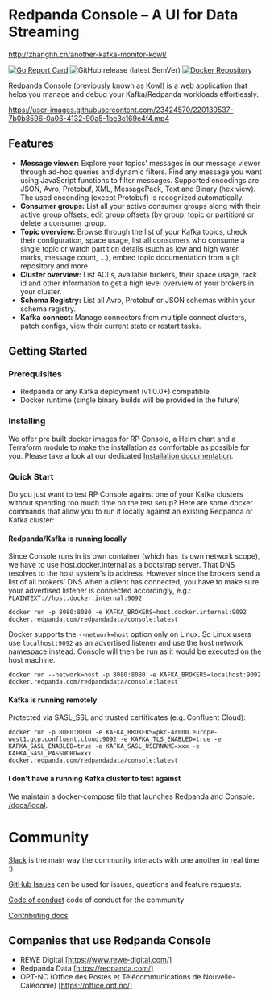 # Redpanda Console – A UI for Data Streaming

http://zhanghh.cn/another-kafka-monitor-kowl/

[![Go Report Card](https://goreportcard.com/badge/github.com/cloudhut/kowl)](https://goreportcard.com/report/github.com/cloudhut/kowl)
![GitHub release (latest SemVer)](https://img.shields.io/github/v/release/redpanda-data/console?sort=semver)
[![Docker Repository](https://img.shields.io/badge/docker%20image-ready-green "Docker Repository")](https://hub.docker.com/r/redpandadata/console/tags)

Redpanda Console (previously known as Kowl) is a web application that helps you manage and debug your Kafka/Redpanda workloads effortlessly.

https://user-images.githubusercontent.com/23424570/220130537-7b0b8596-0a06-4132-90a5-1be3c169e4f4.mp4

## Features

- **Message viewer:** Explore your topics' messages in our message viewer through ad-hoc queries and dynamic filters. Find any message you want using JavaScript functions to filter messages. Supported encodings are: JSON, Avro, Protobuf, XML, MessagePack, Text and Binary (hex view). The used enconding (except Protobuf) is recognized automatically.
- **Consumer groups:** List all your active consumer groups along with their active group offsets, edit group offsets (by group, topic or partition) or delete a consumer group.
- **Topic overview:** Browse through the list of your Kafka topics, check their configuration, space usage, list all consumers who consume a single topic or watch partition details (such as low and high water marks, message count, ...), embed topic documentation from a git repository and more.
- **Cluster overview:** List ACLs, available brokers, their space usage, rack id and other information to get a high level overview of your brokers in your cluster.
- **Schema Registry:** List all Avro, Protobuf or JSON schemas within your schema registry.
- **Kafka connect:** Manage connectors from multiple connect clusters, patch configs, view their current state or restart tasks.

## Getting Started

### Prerequisites

- Redpanda or any Kafka deployment (v1.0.0+) compatible
- Docker runtime (single binary builds will be provided in the future)

### Installing

We offer pre built docker images for RP Console, a Helm chart and a Terraform module to make the installation as comfortable as possible for you. Please take a look at our dedicated [Installation documentation](https://docs.redpanda.com/docs/console/installation/).

### Quick Start

Do you just want to test RP Console against one of your Kafka clusters without spending too much time on the test setup? Here are some docker commands that allow you to run it locally against an existing Redpanda or Kafka cluster:

#### Redpanda/Kafka is running locally

Since Console runs in its own container (which has its own network scope), we have to use host.docker.internal as a bootstrap server. That DNS resolves to the host system's ip address. However since the brokers send a list of all brokers' DNS when a client has connected, you have to make sure your advertised listener is connected accordingly, e.g.: `PLAINTEXT://host.docker.internal:9092`

```shell
docker run -p 8080:8080 -e KAFKA_BROKERS=host.docker.internal:9092 docker.redpanda.com/redpandadata/console:latest
```

Docker supports the `--network=host` option only on Linux. So Linux users use `localhost:9092` as an advertised listener and use the host network namespace instead. Console will then be run as it would be executed on the host machine.

```shell
docker run --network=host -p 8080:8080 -e KAFKA_BROKERS=localhost:9092 docker.redpanda.com/redpandadata/console:latest
```

#### Kafka is running remotely

Protected via SASL_SSL and trusted certificates (e.g. Confluent Cloud):

```shell
docker run -p 8080:8080 -e KAFKA_BROKERS=pkc-4r000.europe-west1.gcp.confluent.cloud:9092 -e KAFKA_TLS_ENABLED=true -e KAFKA_SASL_ENABLED=true -e KAFKA_SASL_USERNAME=xxx -e KAFKA_SASL_PASSWORD=xxx docker.redpanda.com/redpandadata/console:latest
```

#### I don't have a running Kafka cluster to test against

We maintain a docker-compose file that launches Redpanda and Console: [/docs/local](./docs/local).

# Community

[Slack](https://redpanda.com/slack) is the main way the community interacts with one another in real time :)

[GitHub Issues](https://github.com/redpanda-data/console/issues) can be used for issues, questions and feature requests.

[Code of conduct](https://github.com/redpanda-data/redpanda/blob/dev/CODE_OF_CONDUCT.md) code of conduct for the community

[Contributing docs](./CONTRIBUTING.md)

## Companies that use Redpanda Console

- REWE Digital [https://www.rewe-digital.com/]
- Redpanda Data [https://redpanda.com/]
- OPT-NC (Office des Postes et Télécommunications de Nouvelle-Calédonie) [https://office.opt.nc/]
